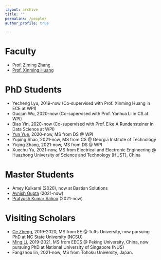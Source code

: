 ```yaml
---
layout: archive
title: ""
permalink: /people/
author_profile: true

---
```


# Faculty
* Prof. Ziming Zhang
* [Prof. Xinming Huang](http://users.wpi.edu/~xhuang/)

# PhD Students
* Yecheng Lyu, 2019-now (Co-supervised with Prof. Xinming Huang in ECE at WPI)
* Guojun Wu, 2020-now (Co-supervised with Prof. Yanhua Li in CS at WPI)
* Biao Yin, 2020-now (Co-supervised with Prof. Elke A Rundensteiner in Data Science at WPI)
* [Yun Yue](https://yunyuny.com/), 2020-now, MS from DS @ WPI
* Yuping Shao, 2021-now, MS from CS @ Georgia Institute of Technology
* Yiqing Zhang, 2021-now, MS from DS @ WPI
* Xuechu Yu, 2021-now, MS from Electrical and Electronic Engineering @ Huazhong University of Science and Technology (HUST), China

# Master Students
* Amey Kulkarni (2020), now at Bastian Solutions
* [Avnish Gupta](Avnishgupta143.github.io/portfolio) (2021-now)
* [Pratyush Kumar Sahoo](https://pks-97.github.io/) (2021-now)

# Visiting Scholars
* [Ce Zheng](https://zczcwh.github.io), 2019-2020, MS from EE @ Tufts University, now pursuing PhD at NC State University (NCSU)
* [Ming Li](https://ming1993li.github.io), 2019-2021, MS from EECS @ Peking University, China, now pursuing PhD at National University of Singapore (NUS)
* Fangzhou lin, 2021-now, MS from Tohoku University, Japan.

